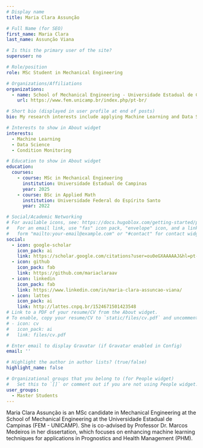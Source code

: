 ```yaml
---
# Display name
title: Maria Clara Assunção 

# Full Name (for SEO)
first_name: Maria Clara
last_name: Assunção Viana

# Is this the primary user of the site?
superuser: no

# Role/position
role: MSc Student in Mechanical Engineering

# Organizations/Affiliations
organizations:
  - name: School of Mechanical Engineering - Universidade Estadual de Campinas
    url: https://www.fem.unicamp.br/index.php/pt-br/

# Short bio (displayed in user profile at end of posts)
bio: My research interests include applying Machine Learning and Data Science to dynamic systems and condition monitoring

# Interests to show in About widget
interests:
  - Machine Learning
  - Data Science
  - Condition Monitoring

# Education to show in About widget
education:
  courses:
    - course: MSc in Mechanical Engineering
      institution: Universidade Estadual de Campinas
      year: 2025
    - course: BSc in Applied Math
      institution: Universidade Federal do Espírito Santo
      year: 2022

# Social/Academic Networking
# For available icons, see: https://docs.hugoblox.com/getting-started/page-builder/#icons
#   For an email link, use "fas" icon pack, "envelope" icon, and a link in the
#   form "mailto:your-email@example.com" or "#contact" for contact widget.
social:
  - icon: google-scholar
    icon_pack: ai
    link: https://scholar.google.com/citations?user=ou0eGXAAAAAJ&hl=pt-BR&oi=ao
  - icon: github
    icon_pack: fab
    link: https://github.com/mariaclaraav
  - icon: linkedin
    icon_pack: fab
    link: https://www.linkedin.com/in/maria-clara-assuncao-viana/
  - icon: lattes
    icon_pack: ai
    link: http://lattes.cnpq.br/1524671501423548
# Link to a PDF of your resume/CV from the About widget.
# To enable, copy your resume/CV to `static/files/cv.pdf` and uncomment the lines below.
# - icon: cv
#   icon_pack: ai
#   link: files/cv.pdf

# Enter email to display Gravatar (if Gravatar enabled in Config)
email: ''

# Highlight the author in author lists? (true/false)
highlight_name: false

# Organizational groups that you belong to (for People widget)
#   Set this to `[]` or comment out if you are not using People widget.
user_groups:
  - Master Students
---
```


Maria Clara Assunção is an MSc candidate in Mechanical Engineering at the School of Mechanical Engineering at the Universidade Estadual de Campinas (FEM - UNICAMP). She is co-advised by Professor Dr. Marcos Medeiros in her dissertation, which focuses on enhancing machine learning techniques for applications in Prognostics and Health Management (PHM).
